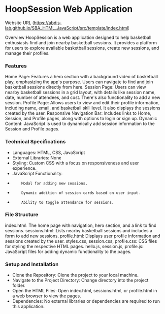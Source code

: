 # HoopSession Web Application
Website URL (https://abdis-lab.github.io/SBA_HTML_JavaScript/src/template/index.html)

Overview
HoopSession is a web application designed to help basketball enthusiasts find 
and join nearby basketball sessions. It provides a platform for users to explore available basketball sessions, create new sessions, and manage their profiles.

### Features

Home Page: Features a hero section with a background video of basketball play, emphasizing the app's purpose. Users can navigate to find and join basketball sessions directly from here.
Session Page: Users can view nearby basketball sessions in a grid layout, with details like session name, date, number of attendees, and cost. There's also functionality to add a new session.
Profile Page: Allows users to view and edit their profile information, including name, email, and basketball skill level. It also displays the sessions created by the user.
Responsive Navigation Bar: Includes links to Home, Session, and Profile pages, along with options to login or sign up.
Dynamic Content: JavaScript is used to dynamically add session information to the Session and Profile pages.

### Technical Specifications

* Languages: HTML, CSS, JavaScript
* External Libraries: None
* Styling: Custom CSS with a focus on responsiveness and user experience.
* JavaScript Functionality:
*         Modal for adding new sessions.
*         Dynamic addition of session cards based on user input.
*         Ability to toggle attendance for sessions.

### File Structure

index.html: The home page with navigation, hero section, and a link to find sessions.
sessions.html: Lists nearby basketball sessions and includes a form to add new sessions.
profile.html: Displays user profile information and sessions created by the user.
styles.css, session.css, profile.css: CSS files for styling the respective HTML pages.
hello.js, session.js, profile.js: JavaScript files for adding dynamic functionality to the pages.

### Setup and Installation

* Clone the Repository: Clone the project to your local machine.
* Navigate to the Project Directory: Change directory into the project folder.
* Open the HTML Files: Open index.html, sessions.html, or profile.html in a web browser to view the pages.
* Dependencies: No external libraries or dependencies are required to run this application.